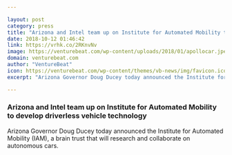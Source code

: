 ```yaml
---

layout: post
category: press
title: "Arizona and Intel team up on Institute for Automated Mobility to develop driverless vehicle technology"
date: 2018-10-12 01:46:42
link: https://vrhk.co/2RKnvNv
image: https://venturebeat.com/wp-content/uploads/2018/01/apollocar.jpeg?fit=5934%2C3772&strip=all
domain: venturebeat.com
author: "VentureBeat"
icon: https://venturebeat.com/wp-content/themes/vb-news/img/favicon.ico
excerpt: "Arizona Governor Doug Ducey today announced the Institute for Automated Mobility (IAM), a brain trust that will research and collaborate on autonomous cars."

---
```


### Arizona and Intel team up on Institute for Automated Mobility to develop driverless vehicle technology

Arizona Governor Doug Ducey today announced the Institute for Automated Mobility (IAM), a brain trust that will research and collaborate on autonomous cars.
